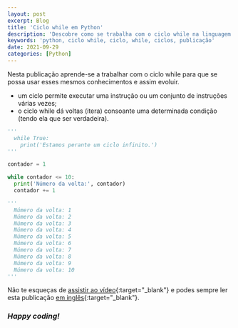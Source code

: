 ```yaml
---
layout: post
excerpt: Blog
title: 'Ciclo while em Python'
description: 'Descobre como se trabalha com o ciclo while na linguagem de programação Python. Obtém respostas às tuas dúvidas com a teoria e os exemplos apresentados.'
keywords: 'python, ciclo while, ciclo, while, ciclos, publicação'
date: 2021-09-29
categories: [Python]
---
```


Nesta publicação aprende-se a trabalhar com o ciclo while para que se possa usar esses mesmos conhecimentos e assim evoluir.

- um ciclo permite executar uma instrução ou um conjunto de instruções várias vezes;
- o ciclo while dá voltas (itera) consoante uma determinada condição (tendo ela que ser verdadeira).

```python
'''
  while True:
    print('Estamos perante um ciclo infinito.')
'''

contador = 1

while contador <= 10:
  print('Número da volta:', contador)
  contador += 1

'''
  Número da volta: 1
  Número da volta: 2
  Número da volta: 3
  Número da volta: 4
  Número da volta: 5
  Número da volta: 6
  Número da volta: 7
  Número da volta: 8
  Número da volta: 9
  Número da volta: 10
'''
```

Não te esqueças de [assistir ao vídeo](https://youtu.be/1D4afA8tvmk){:target="\_blank"} e podes sempre ler esta publicação [em inglês](https://nelsonsilvadev.com/blog/20210929/while-loop-in-python/){:target="\_blank"}.

### _Happy coding!_
